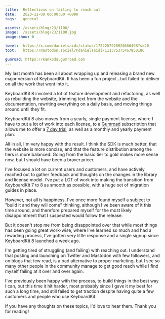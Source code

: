 ```yaml
---
title:  Reflections on failing to reach out
date:   2023-11-08 06:00:00 +0000
tags:   general

assets: /assets/blog/23/1108/
image:  /assets/blog/23/1108.jpg
image-show: 0

tweet:  https://x.com/danielsaidi/status/1722257925920686498?s=20
toot:   https://mastodon.social/@danielsaidi/111375375467850186

gumroad: https://kankoda.gumroad.com
---
```


My last month has been all about wrapping up and releasing a brand new major version of KeyboardKit. It has been a fun project...but failed to deliver on all the work that went into it.

KeyboardKit 8 involved a lot of feature development and refactoring, as well as rebuilding the website, trimming text from the website and the documentation, rewriting everything on a daily basis, and moving things around until they fit.

KeyboardKit 8 also moves from a yearly, single payment license, where I have to put a lot of work into each license, to a [Gumroad]({{page.gumroad}}) subscription that allows me to offer a [7 day trial]({{page.gumroad}}), as well as a monthly and yearly payment plan.

All in all, I'm very happy with the result. I think the SDK is much better, that the website is more concise, and that the feature distribution among the tiers is more balanced. Going from the basic tier to gold makes more sense now, but I should have been a braver pricer.

I've focused a lot on current users and customers, and have actively reached out to gather feedback and thoughts on the changes in the library and license model. I've put a LOT of work into making the transition from KeyboardKit 7 to 8 as smooth as possible, with a huge set of migration guides in place.

However, not all is happiness. I've once more found myself a subject to "build it and they will come" thinking, although I've been aware of it this time around, and therefore prepared myself for the most likely disappointment that I suspected would follow the release.

But it doesn't stop me from being disappointed over that while most things has been going great work-wise, where I've learned so much and had a rewading process, I've gotten very little response and a single signup since KeyboardKit 8 launched a week ago. 

I'm getting tired of struggling (and failing) with reaching out. I understand that posting and launching on Twitter and Mastodon with few followers, and on blogs that few read, is a bad alternative to proper marketing, but I see so many other people in the community manage to get good reach while I find myself failing at it over and over again.

I've previously been happy with the process, to build things in the best way I can, but this time it hit harder, most probably since I gave it my best for such a long time, and still failed to get traction despite having quite a few customers and people who use KeyboardKit.

If you have any thoughts on these topics, I'd love to hear them. Thank you for reading!